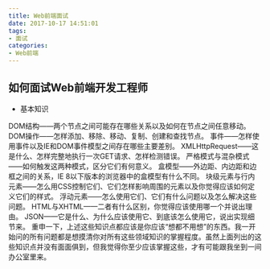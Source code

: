 ```yaml
---
title: Web前端面试
date: 2017-10-17 14:51:01
tags:
- 面试
categories: 
- Web前端
---
```


## 如何面试Web前端开发工程师 ##
- 基本知识

DOM结构——两个节点之间可能存在哪些关系以及如何在节点之间任意移动。
DOM操作——怎样添加、移除、移动、复制、创建和查找节点。
事件——怎样使用事件以及IE和DOM事件模型之间存在哪些主要差别。
XMLHttpRequest——这是什么、怎样完整地执行一次GET请求、怎样检测错误。
严格模式与混杂模式——如何触发这两种模式，区分它们有何意义。
盒模型——外边距、内边距和边框之间的关系，IE 8以下版本的浏览器中的盒模型有什么不同。
块级元素与行内元素——怎么用CSS控制它们、它们怎样影响周围的元素以及你觉得应该如何定义它们的样式。
浮动元素——怎么使用它们、它们有什么问题以及怎么解决这些问题。
HTML与XHTML——二者有什么区别，你觉得应该使用哪一个并说出理由。
JSON——它是什么、为什么应该使用它、到底该怎么使用它，说出实现细节来。 重申一下，上述这些知识点都应该是你应该“想都不用想”的东西。我一开始问的所有问题都是想摸清你对所有这些领域知识的掌握程度。虽然上面列出的这些知识点并没有面面俱到，但我觉得你至少应该掌握这些，才有可能跟我坐到一间办公室里来。
